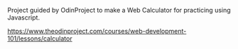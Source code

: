 Project guided by OdinProject to make a Web Calculator for practicing using Javascript.

https://www.theodinproject.com/courses/web-development-101/lessons/calculator